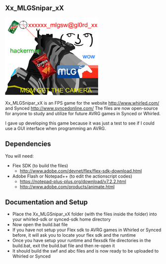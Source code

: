 ## Xx_MLGSnipar_xX
![Icon](icon.png)

Xx_MLGSnipar_xX is an FPS game for the website http://www.whirled.com/ and Synced http://www.syncedonline.com/
The files are now open-source for anyone to study and utilize for future AVRG games in Synced or Whirled.

I gave up developing this game because it was just a test to see if I could use a GUI interface when 
programming an AVRG.

## Dependencies
You will need:
- Flex SDK (to build the files) 
  - http://www.adobe.com/devnet/flex/flex-sdk-download.html
- Adobe Flash or Notepad++ (to edit the actionscript codes) 
  - https://notepad-plus-plus.org/download/v7.2.2.html
  - http://www.adobe.com/products/animate.html

## Documentation and Setup
- Place the Xx_MLGSnipar_xX folder (with the files inside the folder) into your whirled-sdk or synced-sdk home directory
- Now open the build.bat file
- If you have not setup your Flex sdk to AVRG games in Whirled or Synced before, it will ask you to locate your flex sdk and the runtime
- Once you have setup your runtime and flexsdk file directories in the build.bat, exit the build.bat file and then re-open it
- It should build the swf and abc files and is now ready to be uploaded to Whirled or Synced
